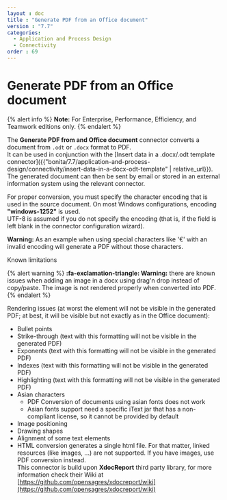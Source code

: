 ```yaml
---
layout : doc
title : "Generate PDF from an Office document"
version : "7.7"
categories:
  - Application and Process Design
  - Connectivity
order : 69
---
```

# Generate PDF from an Office document

{% alert info %}
**Note:** For Enterprise, Performance, Efficiency, and Teamwork editions only.
{% endalert %}

The **Generate PDF from and Office document** connector converts a document from `.odt` or `.docx` format to PDF.  
It can be used in conjunction with the [Insert data in a .docx/.odt template connector]({{"bonita/7.7/application-and-process-design/connectivity/insert-data-in-a-docx-odt-template" | relative_url}}).   
The generated document can then be sent by email or stored in an external information system using the relevant connector.  

For proper conversion, you must specify the character encoding that is used in the source document. On most Windows configurations, encoding **"windows-1252"** is used.  
UTF-8 is assumed if you do not specify the encoding (that is, if the field is left blank in the connector configuration wizard).   

**Warning:** As an example when using special characters like '€' with an invalid encoding will generate a PDF without those characters.

Known limitations <!--{.h2}-->

{% alert warning %}
**:fa-exclamation-triangle: Warning:** there are known issues when adding an image in a docx using drag'n drop instead of copy/paste. The image is not rendered properly when converted into PDF.
{% endalert %}

Rendering issues (at worst the element will not be visible in the generated PDF; at best, it will be visible but not exactly as in the Office document):  
* Bullet points
* Strike-through (text with this formatting will not be visible in the generated PDF)
* Exponents (text with this formatting will not be visible in the generated PDF)
* Indexes (text with this formatting will not be visible in the generated PDF)
* Highlighting (text with this formatting will not be visible in the generated PDF)
* Asian characters
  * PDF Conversion of documents using asian fonts does not work
  * Asian fonts support need a specific iText jar that has a non-compliant license, so it cannot be provided by default
* Image positioning
* Drawing shapes
* Alignment of some text elements
* HTML conversion generates a single html file. For that matter, linked resources (like images, ...) are not supported. If you have images, use PDF conversion instead.  
This connector is build upon **XdocReport** third party library, for more information check their Wiki at [https://github.com/opensagres/xdocreport/wiki](https://github.com/opensagres/xdocreport/wiki)
